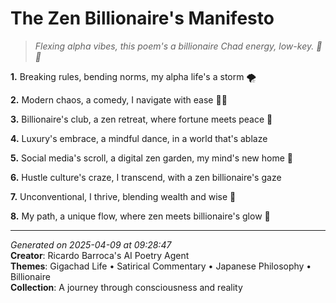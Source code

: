 # The Zen Billionaire's Manifesto

> *Flexing alpha vibes, this poem's a billionaire Chad energy, low-key. 💸🤝*

**1.** Breaking rules, bending norms, my alpha life's a storm 🌪️


**2.** Modern chaos, a comedy, I navigate with ease 🧘‍♂️


**3.** Billionaire's club, a zen retreat, where fortune meets peace 🍾


**4.** Luxury's embrace, a mindful dance, in a world that's ablaze


**5.** Social media's scroll, a digital zen garden, my mind's new home 🧠


**6.** Hustle culture's craze, I transcend, with a zen billionaire's gaze


**7.** Unconventional, I thrive, blending wealth and wise 🧲


**8.** My path, a unique flow, where zen meets billionaire's glow 🌅



---

*Generated on 2025-04-09 at 09:28:47*  
**Creator**: Ricardo Barroca's AI Poetry Agent  
**Themes**: Gigachad Life • Satirical Commentary • Japanese Philosophy • Billionaire  
**Collection**: A journey through consciousness and reality